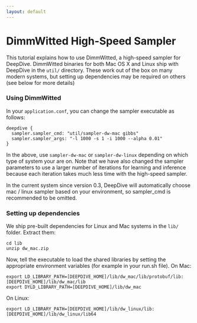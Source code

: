 ```yaml
---
layout: default
---
```


# DimmWitted High-Speed Sampler

This tutorial explains how to use DimmWitted, a high-speed sampler for DeepDive. DimmWitted binaries for both Mac OS X and Linux ship with DeepDive in the `util/` directory. These work out of the box on many modern systems, but setting up dependencies may be required on others (see below for more details)

### Using DimmWitted

In your `application.conf`, you can change the sampler executable as follows:
  
    deepdive {
      sampler.sampler_cmd: "util/sampler-dw-mac gibbs"
      sampler.sampler_args: "-l 1000 -s 1 -i 1000 --alpha 0.01"
    }

In the above, use `sampler-dw-mac` or `sampler-dw-linux` depending on which type of system your are on. Note that we have also changed the sampler parameters to use a larger number of iterations for learning and inference because each iteration takes much less time with the high-speed sampler.

In the current system since version 0.3, DeepDive will automatically choose mac / linux sampler based on your environment, so sampler_cmd is recommended to be omitted.


### Setting up dependencies

We ship pre-built dependencies for Linux and Mac systems in the `lib/` folder. Extract them:

    cd lib
    unzip dw_mac.zip

Now, tell the executable to load the shared libraries by setting the appropriate environment variables (for example in your run.sh file). On Mac:
  
    export LD_LIBRARY_PATH=[DEEPDIVE_HOME]/lib/dw_mac/lib/protobuf/lib:[DEEPDIVE_HOME]/lib/dw_mac/lib
    export DYLD_LIBRARY_PATH=[DEEPDIVE_HOME]/lib/dw_mac

On Linux:
  
    export LD_LIBRARY_PATH=[DEEPDIVE_HOME]/lib/dw_linux/lib:[DEEPDIVE_HOME]/lib/dw_linux/lib64
